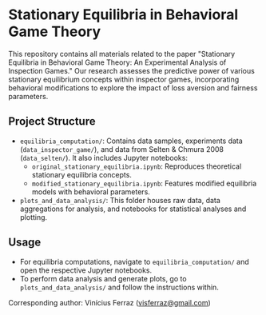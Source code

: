 # Stationary Equilibria in Behavioral Game Theory

This repository contains all materials related to the paper "Stationary Equilibria in Behavioral Game Theory: An Experimental Analysis of Inspection Games." Our research assesses the predictive power of various stationary equilibrium concepts within inspector games, incorporating behavioral modifications to explore the impact of loss aversion and fairness parameters.

## Project Structure

- `equilibria_computation/`: Contains data samples, experiments data (`data_inspector_game/`), and data from Selten & Chmura 2008 (`data_selten/`). It also includes Jupyter notebooks:
  - `original_stationary_equilibria.ipynb`: Reproduces theoretical stationary equilibria concepts.
  - `modified_stationary_equilibria.ipynb`: Features modified equilibria models with behavioral parameters.
- `plots_and_data_analysis/`: This folder houses raw data, data aggregations for analysis, and notebooks for statistical analyses and plotting.

## Usage

- For equilibria computations, navigate to `equilibria_computation/` and open the respective Jupyter notebooks.
- To perform data analysis and generate plots, go to `plots_and_data_analysis/` and follow the instructions within.

Corresponding author: Vinícius Ferraz (visferraz@gmail.com)

